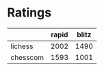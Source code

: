 # Ratings

|          | rapid | blitz |
|----------|-------|-------|
| lichess  | 2002 | 1490 |
| chesscom | 1593 | 1001 |
